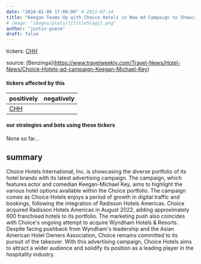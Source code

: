 ```yaml
---
date: "2024-01-08 17:00:00" # 2021-07-14
title: "Keegan Teams Up with Choice Hotels in New Ad Campaign to Showcase Diverse Hotel Portfolio"
# image: "images/plots/{{titleSlag}}.png"
author: "justin-guese"
draft: false
---
```

tickers: <a href='https://finance.yahoo.com/quote/CHH' target='_blank'>CHH</a> 

source: [Benzinga](<a href='https://www.travelweekly.com/Travel-News/Hotel-News/Choice-Hotels-ad-campaign-Keegan-Michael-Key' target='_blank'>https://www.travelweekly.com/Travel-News/Hotel-News/Choice-Hotels-ad-campaign-Keegan-Michael-Key</a>)

#### tickers affected by this

| positively | negatively |
|------------|------------
| <a href='https://finance.yahoo.com/quote/CHH' target='_blank'>CHH</a> |  |

#### our strategies and bots using these tickers

None so far...

## summary

Choice Hotels International, Inc. is showcasing the diverse portfolio of its hotel brands with its latest advertising campaign. The campaign, which features actor and comedian Keegan-Michael Key, aims to highlight the various hotel options available within the Choice portfolio. The campaign comes as Choice Hotels enjoys a period of growth in digital traffic and bookings, following the integration of Radisson Hotels Americas. Choice acquired Radisson Hotels Americas in August 2022, adding approximately 600 franchised hotels to its portfolio. The marketing push also coincides with Choice's ongoing attempt to acquire Wyndham Hotels & Resorts. Despite facing pushback from Wyndham's leadership and the Asian American Hotel Owners Association, Choice remains committed to its pursuit of the takeover. With this advertising campaign, Choice Hotels aims to attract a wider audience and solidify its position as a leading player in the hospitality industry.